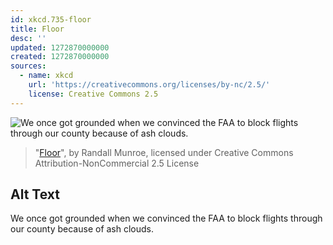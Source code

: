 ```yaml
---
id: xkcd.735-floor
title: Floor
desc: ''
updated: 1272870000000
created: 1272870000000
sources:
  - name: xkcd
    url: 'https://creativecommons.org/licenses/by-nc/2.5/'
    license: Creative Commons 2.5
---
```

![We once got grounded when we convinced the FAA to block flights through our county because of ash clouds.](https://imgs.xkcd.com/comics/floor.png)
> "[Floor](https://xkcd.com/735/)", by Randall Munroe, licensed under Creative Commons Attribution-NonCommercial 2.5 License

## Alt Text
We once got grounded when we convinced the FAA to block flights through our county because of ash clouds.
